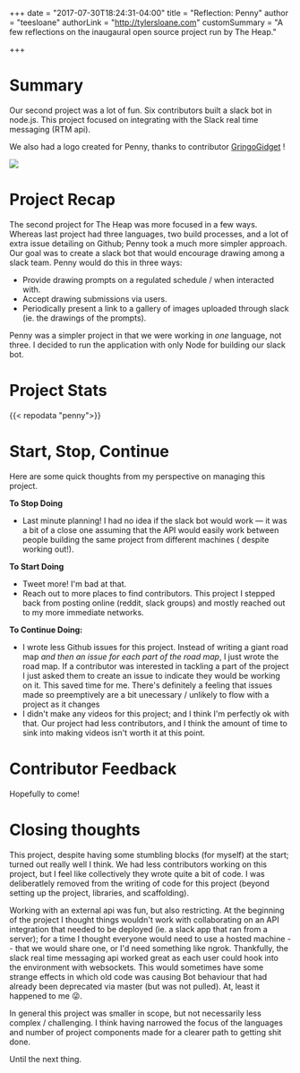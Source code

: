 +++
date = "2017-07-30T18:24:31-04:00"
title = "Reflection: Penny"
author = "teesloane"
authorLink = "http://tylersloane.com"
customSummary = "A few reflections on the inaugaural open source project run by The Heap."

+++

# Summary

Our second project was a lot of fun. Six contributors built a slack bot in node.js. This project focused on integrating with the Slack real time messaging (RTM api).

We also had a logo created for Penny, thanks to contributor [GringoGidget](https://github.com/gringogidget) !

![](/img/projects/penny/thumbnail.png)

# Project Recap

The second project for The Heap was more focused in a few ways. Whereas last project had three languages, two build processes, and a lot of extra issue detailing on Github; Penny took a much more simpler approach. Our goal was to create a slack bot that would encourage drawing among a slack team. Penny would do this in three ways:

- Provide drawing prompts on a regulated schedule / when interacted with.
- Accept drawing submissions via users.
- Periodically present a link to a gallery of images uploaded through slack (ie. the drawings of the prompts).

Penny was a simpler project in that we were working in _one_ language, not three. I decided to run the application with only Node for building our slack bot.

# Project Stats

{{< repodata "penny">}}

# Start, Stop, Continue

Here are some quick thoughts from my perspective on managing this project.

**To Stop Doing**

- Last minute planning! I had no idea if the slack bot would work — it was a bit of a close one assuming that the API would easily work between people building the same project from different machines ( despite working out!).

**To Start Doing**

- Tweet more! I'm bad at that.
- Reach out to more places to find contributors. This project I stepped back from posting online (reddit, slack groups) and mostly reached out to my more immediate networks.


**To Continue Doing:**

- I wrote less Github issues for this project. Instead of writing a giant road map _and then an issue for each part of the road map_, I just wrote the road map. If a contributor was interested in tackling a part of the project I just asked them to create an issue to indicate they would be working on it. This saved time for me. There's definitely a feeling that issues made so preemptively are a bit unecessary / unlikely to flow with a project as it changes
- I didn't make any videos for this project; and I think I'm perfectly ok with that. Our project had less contributors, and I think the amount of time to sink into making videos isn't worth it at this point.

# Contributor Feedback

Hopefully to come!

# Closing thoughts

This project, despite having some stumbling blocks (for myself) at the start; turned out really well I think. We had less contributors working on this project, but I feel like collectively they wrote quite a bit of code. I was deliberatlely removed from the writing of code for this project (beyond setting up the project, libraries, and scaffolding).

Working with an external api was fun, but also restricting. At the beginning of the project I thought things wouldn't work with collaborating on an API integration that needed to be deployed (ie. a slack app that ran from a server); for a time I thought everyone would need to use a hosted machine -- that we would share one, or I'd need something like ngrok. Thankfully, the slack real time messaging api worked great as each user could hook into the environment with websockets. This would sometimes have some strange effects in which old code was causing Bot behaviour that had already been deprecated via master (but was not pulled). At, least it happened to me 😜.

In general this project was smaller in scope, but not necessarily less complex / challenging. I think having narrowed the focus of the languages and number of project components made for a clearer path to getting shit done.

Until the next thing.
